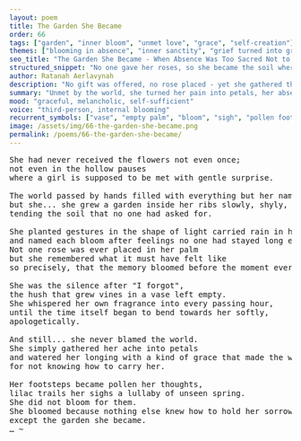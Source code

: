 ```yaml
---
layout: poem
title: The Garden She Became
order: 66
tags: ["garden", "inner bloom", "unmet love", "grace", "self-creation"]
themes: ["blooming in absence", "inner sanctity", "grief turned into growth"]
seo_title: "The Garden She Became - When Absence Was Too Sacred Not to Flower Into Herself"
structured_snippet: "No one gave her roses, so she became the soil where sorrow could bloom into grace."
author: Ratanah Aerlavynah
description: "No gift was offered, no rose placed - yet she gathered the ache and bloomed where no one else dared."
summary: "Unmet by the world, she turned her pain into petals, her absence into a sacred bloom."
mood: "graceful, melancholic, self-sufficient"
voice: "third-person, internal blooming"
recurrent_symbols: ["vase", "empty palm", "bloom", "sigh", "pollen footsteps"]
image: /assets/img/66-the-garden-she-became.png
permalink: /poems/66-the-garden-she-became/
---
```


<pre>
She had never received the flowers not even once;
not even in the hollow pauses 
where a girl is supposed to be met with gentle surprise.

The world passed by hands filled with everything but her name, 
but she... she grew a garden inside her ribs slowly, shyly, 
tending the soil that no one had asked for.

She planted gestures in the shape of light carried rain in her breath 
and named each bloom after feelings no one had stayed long enough to feel.
Not one rose was ever placed in her palm 
but she remembered what it must have felt like 
so precisely, that the memory bloomed before the moment ever came.

She was the silence after "I forgot",
the hush that grew vines in a vase left empty.
She whispered her own fragrance into every passing hour, 
until the time itself began to bend towards her softly, 
apologetically.

And still... she never blamed the world. 
She simply gathered her ache into petals 
and watered her longing with a kind of grace that made the wind ache 
for not knowing how to carry her.

Her footsteps became pollen her thoughts, 
lilac trails her sighs a lullaby of unseen spring.
She did not bloom for them. 
She bloomed because nothing else knew how to hold her sorrow 
except the garden she became.
… ~
</pre>
